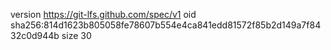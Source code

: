 version https://git-lfs.github.com/spec/v1
oid sha256:814d1623b805058fe78607b554e4ca841edd81572f85b2d149a7f8432c0d944b
size 30
